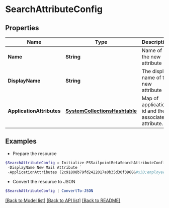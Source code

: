 # SearchAttributeConfig
## Properties

Name | Type | Description | Notes
------------ | ------------- | ------------- | -------------
**Name** | **String** | Name of the new attribute | [optional] 
**DisplayName** | **String** | The display name of the new attribute | [optional] 
**ApplicationAttributes** | [**SystemCollectionsHashtable**](.md) | Map of application id and their associated attribute. | [optional] 

## Examples

- Prepare the resource
```powershell
$SearchAttributeConfig = Initialize-PSSailpointBetaSearchAttributeConfig  -Name newMailAttribute `
 -DisplayName New Mail Attribute `
 -ApplicationAttributes {2c91808b79fd2422017a0b35d30f3968&#x3D;employeeNumber, 2c91808b79fd2422017a0b36008f396b&#x3D;employeeNumber}
```

- Convert the resource to JSON
```powershell
$SearchAttributeConfig | ConvertTo-JSON
```

[[Back to Model list]](../README.md#documentation-for-models) [[Back to API list]](../README.md#documentation-for-api-endpoints) [[Back to README]](../README.md)

